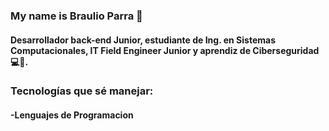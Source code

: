 ### My name is Braulio Parra 👋
#### Desarrollador back-end Junior, estudiante de Ing. en Sistemas Computacionales, IT Field Engineer Junior y aprendiz de Ciberseguridad 💻👮.



### Tecnologías que sé manejar: 
#### -Lenguajes de Programacion

<!---
BR-111/BR-111 is a ✨ special ✨ repository because its `README.md` (this file) appears on your GitHub profile.
You can click the Preview link to take a look at your changes.
--->
